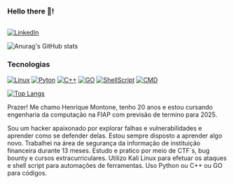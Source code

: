 ### Hello there 👋! 

<div class="card-image"><img src="https://media.tenor.com/vX-Qz2O8losAAAAM/boba-fett-star-wars.gif" alt=""></div>

[![LinkedIn](https://img.shields.io/badge/LinkedIn-0077B5?style=for-the-badge&logo=linkedin&logoColor=white)](https://www.linkedin.com/in/henriquemontone/)


![Anurag's GitHub stats](https://github-readme-stats.vercel.app/api?username=rmontone&show_icons=true&theme=dark)

### Tecnologias
[![Linux](	https://img.shields.io/badge/Linux-FCC624?style=for-the-badge&logo=linux&logoColor=black)]()
[![Pyton](	https://img.shields.io/badge/Python-3776AB?style=for-the-badge&logo=python&logoColor=white)]()
[![C++](https://img.shields.io/badge/C%2B%2B-00599C?style=for-the-badge&logo=c%2B%2B&logoColor=white)]()
[![GO](https://img.shields.io/badge/Go-00ADD8?style=for-the-badge&logo=go&logoColor=white)]()
[![ShellScript](https://img.shields.io/badge/Shell_Script-121011?style=for-the-badge&logo=gnu-bash&logoColor=white)]()
[![CMD](https://img.shields.io/badge/windows%20terminal-4D4D4D?style=for-the-badge&logo=windows%20terminal&logoColor=white)](https://cursos.alura.com.br/certificate/dbaf7a4d-f8ca-4864-b75d-a074b815c45c)

[![Top Langs](https://github-readme-stats.vercel.app/api/top-langs/?username=rmontone&layout=donut)](https://github.com/anuraghazra/github-readme-stats)

Prazer! Me chamo Henrique Montone, tenho 20 anos e estou cursando engenharia da computação na FIAP com previsão de termino para 2025.

Sou um hacker apaixonado por explorar falhas e vulnerabilidades e aprender como se defender delas. Estou sempre disposto a aprender algo novo.
Trabalhei na área de segurança da informação de instituição financeira durante 13 meses. Estudo e pratico por meio de CTF´s, bug bounty e cursos extracurriculares. Utilizo Kali Linux para efetuar os ataques e shell script para automações de ferramentas. Uso Python ou C++ ou GO para códigos.



